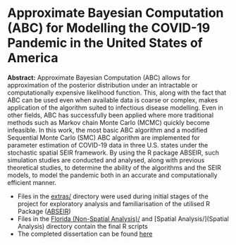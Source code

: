 # Approximate Bayesian Computation (ABC) for Modelling the COVID-19 Pandemic in the United States of America

**Abstract:** 
Approximate Bayesian Computation (ABC) allows for approximation of the posterior distribution under an intractable or computationally expensive likelihood function. This, along with the fact that ABC can be used even when available data is coarse or complex, makes application of the algorithm suited to infectious disease modelling. Even in other fields, ABC has successfully been applied where more traditional methods such as Markov chain Monte Carlo (MCMC) quickly become infeasible. In this work, the most basic ABC algorithm and a modified Sequential Monte Carlo (SMC) ABC algorithm are implemented for parameter estimation of COVID-19 data in three U.S. states under the stochastic spatial SEIR framework. By using the R package ABSEIR, such simulation studies are conducted and analysed, along with previous theoretical studies, to determine the ability of the algorithms and the SEIR models, to model the pandemic both in an accurate and computationally efficient manner.

* Files in the [extras/](extras) directory were used during initial stages of the project for exploratory analysis and familiarisation of the utilised R Package ([ABSEIR](https://github.com/grantbrown/ABSEIR))
* Files in the [Florida (Non-Spatial Analysis)/](Florida (Non-Spatial Analysis)) and [Spatial Analysis/](Spatial Analysis) directory contain the final R scripts 
* The completed dissertation can be found [here](https://github.com/2oe-g/dissertation/blob/d8c8e869a382214c32c98d082c0f1e94a16b6ccf/ZoeGaness_Dissertation.pdf)
